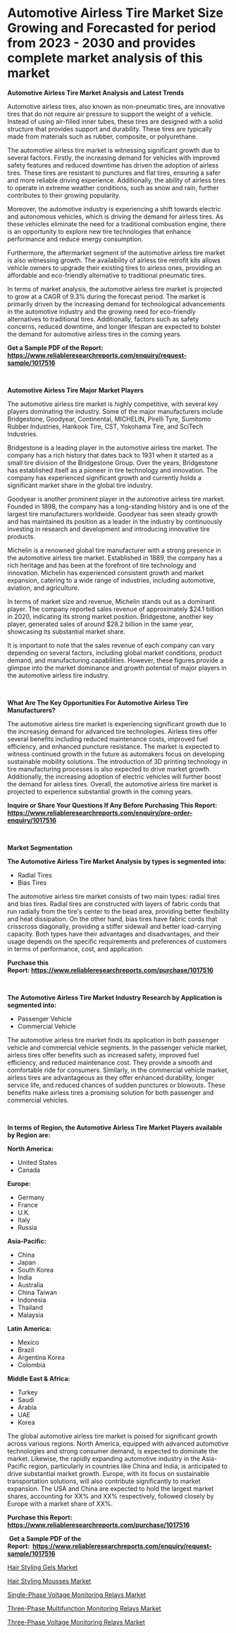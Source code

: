 <p><h1>Automotive Airless Tire Market Size Growing and Forecasted for period from 2023 - 2030 and provides complete market analysis of this market</h1></p><p><strong>Automotive Airless Tire Market Analysis and Latest Trends</strong></p>
<p><p>Automotive airless tires, also known as non-pneumatic tires, are innovative tires that do not require air pressure to support the weight of a vehicle. Instead of using air-filled inner tubes, these tires are designed with a solid structure that provides support and durability. These tires are typically made from materials such as rubber, composite, or polyurethane.</p><p>The automotive airless tire market is witnessing significant growth due to several factors. Firstly, the increasing demand for vehicles with improved safety features and reduced downtime has driven the adoption of airless tires. These tires are resistant to punctures and flat tires, ensuring a safer and more reliable driving experience. Additionally, the ability of airless tires to operate in extreme weather conditions, such as snow and rain, further contributes to their growing popularity.</p><p>Moreover, the automotive industry is experiencing a shift towards electric and autonomous vehicles, which is driving the demand for airless tires. As these vehicles eliminate the need for a traditional combustion engine, there is an opportunity to explore new tire technologies that enhance performance and reduce energy consumption.</p><p>Furthermore, the aftermarket segment of the automotive airless tire market is also witnessing growth. The availability of airless tire retrofit kits allows vehicle owners to upgrade their existing tires to airless ones, providing an affordable and eco-friendly alternative to traditional pneumatic tires.</p><p>In terms of market analysis, the automotive airless tire market is projected to grow at a CAGR of 9.3% during the forecast period. The market is primarily driven by the increasing demand for technological advancements in the automotive industry and the growing need for eco-friendly alternatives to traditional tires. Additionally, factors such as safety concerns, reduced downtime, and longer lifespan are expected to bolster the demand for automotive airless tires in the coming years.</p></p>
<p><strong>Get a Sample PDF of the Report:&nbsp; <a href="https://www.reliableresearchreports.com/enquiry/request-sample/1017516">https://www.reliableresearchreports.com/enquiry/request-sample/1017516</a></strong></p>
<p>&nbsp;</p>
<p><strong>Automotive Airless Tire Major Market Players</strong></p>
<p><p>The automotive airless tire market is highly competitive, with several key players dominating the industry. Some of the major manufacturers include Bridgestone, Goodyear, Continental, MICHELIN, Pirelli Tyre, Sumitomo Rubber Industries, Hankook Tire, CST, Yokohama Tire, and SciTech Industries. </p><p>Bridgestone is a leading player in the automotive airless tire market. The company has a rich history that dates back to 1931 when it started as a small tire division of the Bridgestone Group. Over the years, Bridgestone has established itself as a pioneer in tire technology and innovation. The company has experienced significant growth and currently holds a significant market share in the global tire industry.</p><p>Goodyear is another prominent player in the automotive airless tire market. Founded in 1898, the company has a long-standing history and is one of the largest tire manufacturers worldwide. Goodyear has seen steady growth and has maintained its position as a leader in the industry by continuously investing in research and development and introducing innovative tire products.</p><p>Michelin is a renowned global tire manufacturer with a strong presence in the automotive airless tire market. Established in 1889, the company has a rich heritage and has been at the forefront of tire technology and innovation. Michelin has experienced consistent growth and market expansion, catering to a wide range of industries, including automotive, aviation, and agriculture.</p><p>In terms of market size and revenue, Michelin stands out as a dominant player. The company reported sales revenue of approximately $24.1 billion in 2020, indicating its strong market position. Bridgestone, another key player, generated sales of around $28.2 billion in the same year, showcasing its substantial market share.</p><p>It is important to note that the sales revenue of each company can vary depending on several factors, including global market conditions, product demand, and manufacturing capabilities. However, these figures provide a glimpse into the market dominance and growth potential of major players in the automotive airless tire industry.</p></p>
<p>&nbsp;</p>
<p><strong>What Are The Key Opportunities For Automotive Airless Tire Manufacturers?</strong></p>
<p><p>The automotive airless tire market is experiencing significant growth due to the increasing demand for advanced tire technologies. Airless tires offer several benefits including reduced maintenance costs, improved fuel efficiency, and enhanced puncture resistance. The market is expected to witness continued growth in the future as automakers focus on developing sustainable mobility solutions. The introduction of 3D printing technology in tire manufacturing processes is also expected to drive market growth. Additionally, the increasing adoption of electric vehicles will further boost the demand for airless tires. Overall, the automotive airless tire market is projected to experience substantial growth in the coming years.</p></p>
<p><strong>Inquire or Share Your Questions If Any Before Purchasing This Report: <a href="https://www.reliableresearchreports.com/enquiry/pre-order-enquiry/1017516">https://www.reliableresearchreports.com/enquiry/pre-order-enquiry/1017516</a></strong></p>
<p>&nbsp;</p>
<p><strong>Market Segmentation</strong></p>
<p><strong>The Automotive Airless Tire Market Analysis by types is segmented into:</strong></p>
<p><ul><li>Radial Tires</li><li>Bias Tires</li></ul></p>
<p><p>The automotive airless tire market consists of two main types: radial tires and bias tires. Radial tires are constructed with layers of fabric cords that run radially from the tire's center to the bead area, providing better flexibility and heat dissipation. On the other hand, bias tires have fabric cords that crisscross diagonally, providing a stiffer sidewall and better load-carrying capacity. Both types have their advantages and disadvantages, and their usage depends on the specific requirements and preferences of customers in terms of performance, cost, and application.</p></p>
<p><strong>Purchase this Report:&nbsp;<a href="https://www.reliableresearchreports.com/purchase/1017516">https://www.reliableresearchreports.com/purchase/1017516</a></strong></p>
<p>&nbsp;</p>
<p><strong>The Automotive Airless Tire Market Industry Research by Application is segmented into:</strong></p>
<p><ul><li>Passenger Vehicle</li><li>Commercial Vehicle</li></ul></p>
<p><p>The automotive airless tire market finds its application in both passenger vehicle and commercial vehicle segments. In the passenger vehicle market, airless tires offer benefits such as increased safety, improved fuel efficiency, and reduced maintenance cost. They provide a smooth and comfortable ride for consumers. Similarly, in the commercial vehicle market, airless tires are advantageous as they offer enhanced durability, longer service life, and reduced chances of sudden punctures or blowouts. These benefits make airless tires a promising solution for both passenger and commercial vehicles.</p></p>
<p>&nbsp;</p>
<p><strong>In terms of Region, the Automotive Airless Tire Market Players available by Region are:</strong></p>
<p>
    <p> <strong> North America: </strong>
        <ul>
            <li>United States</li>
            <li>Canada</li>
        </ul>
        </p> 
    <p> <strong> Europe: </strong>
        <ul>
            <li>Germany</li>
            <li>France</li>
            <li>U.K.</li>
            <li>Italy</li>
            <li>Russia</li>
        </ul>
        </p> 
    <p> <strong> Asia-Pacific: </strong>
        <ul>
            <li>China</li>
            <li>Japan</li>
            <li>South Korea</li>
            <li>India</li>
            <li>Australia</li>
            <li>China Taiwan</li>
            <li>Indonesia</li>
            <li>Thailand</li>
            <li>Malaysia</li>
        </ul>
        </p> 
    <p> <strong> Latin America: </strong>
        <ul>
            <li>Mexico</li>
            <li>Brazil</li>
            <li>Argentina Korea</li>
            <li>Colombia</li>
        </ul>
        </p> 
    <p> <strong> Middle East & Africa: </strong>
        <ul>
            <li>Turkey</li>
            <li>Saudi</li>
            <li>Arabia</li>
            <li>UAE</li>
            <li>Korea</li>
        </ul>
    </p>
    </p>
<p><p>The global automotive airless tire market is poised for significant growth across various regions. North America, equipped with advanced automotive technologies and strong consumer demand, is expected to dominate the market. Likewise, the rapidly expanding automotive industry in the Asia-Pacific region, particularly in countries like China and India, is anticipated to drive substantial market growth. Europe, with its focus on sustainable transportation solutions, will also contribute significantly to market expansion. The USA and China are expected to hold the largest market shares, accounting for XX% and XX% respectively, followed closely by Europe with a market share of XX%.</p></p>
<p><strong>Purchase this Report: <a href="https://www.reliableresearchreports.com/purchase/1017516">https://www.reliableresearchreports.com/purchase/1017516</a></strong></p>
<p>&nbsp;<strong>Get a Sample PDF of the Report:&nbsp;&nbsp;<a href="https://www.reliableresearchreports.com/enquiry/request-sample/1017516">https://www.reliableresearchreports.com/enquiry/request-sample/1017516</a></strong></p>
<p><strong></strong></p>
<p><p><a href="https://medium.com/@pinkierau1998/hair-styling-gels-market-insight-market-trends-growth-forecasted-from-2023-to-2030-8d4513670f41">Hair Styling Gels Market</a></p><p><a href="https://medium.com/@jewelmohr/decoding-hair-styling-mousses-market-metrics-market-share-trends-and-growth-patterns-56718be4f84a">Hair Styling Mousses Market</a></p><p><a href="https://www.linkedin.com/pulse/single-phase-voltage-monitoring-relays-market-size-2023--tnidf/">Single-Phase Voltage Monitoring Relays Market</a></p><p><a href="https://www.linkedin.com/pulse/three-phase-multifunction-monitoring-relays-market-research-gmwhf/">Three-Phase Multifunction Monitoring Relays Market</a></p><p><a href="https://www.linkedin.com/pulse/three-phase-voltage-monitoring-relays-market-size-2023-xbdif/">Three-Phase Voltage Monitoring Relays Market</a></p></p>